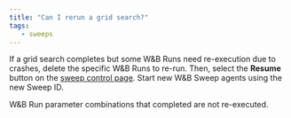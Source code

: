```yaml
---
title: "Can I rerun a grid search?"
tags:
   - sweeps
---
```

If a grid search completes but some W&B Runs need re-execution due to crashes, delete the specific W&B Runs to re-run. Then, select the **Resume** button on the [sweep control page](../guides/sweeps/sweeps-ui.md). Start new W&B Sweep agents using the new Sweep ID.

W&B Run parameter combinations that completed are not re-executed.